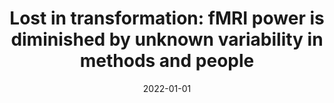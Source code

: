 ---
title: "Lost in transformation: fMRI power is diminished by unknown variability in methods and people"
date: 2022-01-01
authors_string: Peter Bandettini
authors:
   - Peter Bandettini
author_ids:
   - peter_bandettini
journal: 'Aperture Neuro'
volume: 2
issue: 
pages: 
book_title: ''
publisher: ''
abstract: ''
project_id: education
paper_url: 
doi: https://doi.org/10.52294/725139d7-0b8a-49dc-a81d-ba2ca64ff6d9
data_loc: 'https://apertureneuro.org/article/81986'
code_loc: ''
file: '/assets/publications//assets/publications/'
file_name: '/assets/publications/'
type: journal_article
pub_str: ' (2022) Aperture Neuro 2'
layout: publication 
---